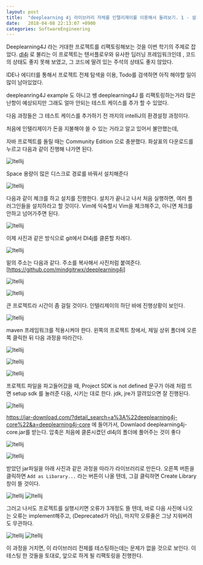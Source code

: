 ```yaml
---
layout: post
title:  "deeplearning 4j 라이브러리 자체를 인텔리제이를 이용해서 돌려보기. 1 - 설치 과정 "
date:   2018-04-08 22:13:07 +0900
categories: SoftwareEngineering 
---
```


Deeplearning4J 라는  거대한 프로젝트를 리팩토링해보는 것을 이번 학기의 주제로 잡았다. [dl4j] 로 불리는 이 프로젝트는 텐서플로우와 유사한 딥러닝 프레임워크인데 , 코드의 상태도 좋지 못해 보였고, 그 코드에 딸려 있는 주석의 상태도 좋지 않았다.

IDE나 에디터를 통해서 프로젝트 전체 탐색을 이용, Todo를 검색하면 아직 해야할 일이 많이 남아있었다.

deepleanring4J example 도 아니고 쌩 deeplearning4J 를 리팩토링하는거라 많은 난항이 예상되지만 그래도 얼마 안되는 테스트 케이스를 추가 할 수 있었다.

다음 과정들은 그 테스트 케이스를 추가하기 전 까지의 intelliJ의 환경설정 과정이다.

처음에 인텔리제이가 돈을 지불해야 쓸 수 있는 거라고 알고 있어서 불안했는데, 

자바 프로젝트를 돌릴 때는 Community Edition 으로 충분했다.
화살표의 다운로드를 누르고 다음과 같이 진행해 나가면 된다. 

![Itellij]({{"/assets/img002.png"}})


Space 용량이 많은 디스크로 경로를 바꿔서 설치해준다 


![Itellij]({{"/assets/img003.png"}})


다음과 같이 체크를 하고 설치를 진행한다. 설치가 끝나고 나서 처음 실행하면, 여러 플러그인들을 설치하라고 할 것이다.
Vim에 익숙할시 Vim을 체크해주고, 아니면 체크를 안하고 넘어가주면 된다.


![Itellij]({{"/assets/img004.png"}})


이제 사진과 같은 방식으로 git에서 Dl4j를 클론할 차례다.


![Itellij]({{"/assets/img005.png"}})


밑의 주소는 다음과 같다. 주소를 복사해서 사진처럼 붙여준다.
[https://github.com/mindgitrwx/deeplearning4j]


![Itellij]({{"/assets/img006.png"}})

![Itellij]({{"/assets/img008.png"}})


큰 프로젝트라 시간이 좀 걸릴 것이다. 인텔리제이의 하단 바에 진행상황이 보인다. 


![Itellij]({{"/assets/img009.png"}})


maven 프레임워크를 적용시켜야 한다. 왼쪽의 프로젝트 창에서, 제일 상위 폴더에 오른쪽 클릭한 뒤 다음 과정을 따라간다. 


![Itellij]({{"/assets/img010.png"}})

![Itellij]({{"/assets/img011.png"}})

![Itellij]({{"/assets/img012.png"}})

프로젝트 파일을 파고들어갔을 때, Project SDK is not defined 문구가 아래 처럼 뜨면 setup sdk 를 눌러준 다음, 시키는 대로 한다. jdk, jre가 깔려있으면 잘 진행된다.

![Itellij]({{"/assets/img015.png"}})

https://jar-download.com/?detail_search=a%3A%22deeplearning4j-core%22&a=deeplearning4j-core
에 들어가서, Downlaod deeplearning4j-core.jar를 받는다. 압축은 처음에 클론시켰던 dl4j의 폴더에 풀어주는 것이 좋다

![Itellij]({{"/assets/img016.png"}})

![Itellij]({{"/assets/img017.png"}})


받았던 jar파일을 아래 사진과 같은 과정을 따라가 라이브러리로 만든다. 
오른쪽 버튼을 클릭하면 `Add as Libarary...` 라는 버튼이 나올 텐데, 그걸 클릭하면 Create Library 창이 뜰 것이다.


![Itellij]({{"/assets/img025.png"}})
![Itellij]({{"/assets/img022.png"}})


그러고 나서도 프로젝트를 실행시키면 오류가 3개정도 뜰 텐데, 바로 다음 사진에 나오는 오류는 implement해주고, (Deprecated가 아님), 마지막 오류줄은 그냥 지워버려도 무관하다.


![Itellij]({{"/assets/img023.png"}})
![Itellij]({{"/assets/img024.png"}})


이 과정을 거치면, 이 라이브러리 전체를 테스팅하는데는 문제가 없을 것으로 보인다. 이 테스팅 한 것들을 토대로, 앞으로 하게 될 리팩토링을 진행한다. 


[dl4j]: https://deeplearning4j.org/
[https://github.com/mindgitrwx/deeplearning4j]: https://github.com/mindgitrwx/deeplearning4j
[jekyll-docs]: https://jekyllrb.com/docs/home
[jekyll-gh]:   https://github.com/jekyll/jekyll
[jekyll-talk]: https://talk.jekyllrb.com/